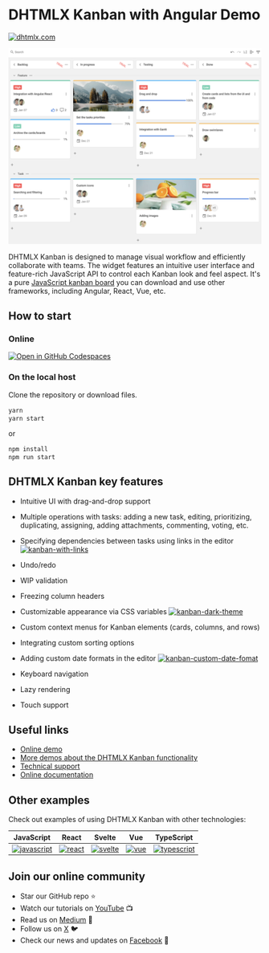 # DHTMLX Kanban with Angular Demo

[![dhtmlx.com](https://img.shields.io/badge/made%20by-DHTMLX-blue)](https://dhtmlx.com/)

![DHTMLX Kanban with Angular Demo](https://raw.githubusercontent.com/DHTMLX/angular-kanban-demo/master/kanban.png)

DHTMLX Kanban is designed to manage visual workflow and efficiently collaborate with teams. The widget features an intuitive user interface and feature-rich JavaScript API to control each Kanban look and feel aspect. It's a pure [JavaScript kanban board](https://dhtmlx.com/docs/products/dhtmlxKanban/) you can download and use other frameworks, including Angular, React, Vue, etc.

## How to start

### Online

[![Open in GitHub Codespaces](https://github.com/codespaces/badge.svg)](https://codespaces.new/DHTMLX/angular-kanban-demo/) 

### On the local host 

Clone the repository or download files.

```
yarn
yarn start
```

or

```
npm install
npm run start
```

## DHTMLX Kanban key features

- Intuitive UI with drag-and-drop support
- Multiple operations with tasks: adding a new task, editing, prioritizing, duplicating, assigning, adding attachments, commenting, voting, etc.
- Specifying dependencies between tasks using links in the editor
[![kanban-with-links](https://dhtmlx.com/blog/wp-content/uploads/2024/06/kanban-dependencies.gif)](https://snippet.dhtmlx.com/5hcx01h4?tag=kanban&mode=wide)
- Undo/redo
- WIP validation
- Freezing column headers
- Customizable appearance via CSS variables
[![kanban-dark-theme](https://dhtmlx.com/blog/wp-content/uploads/2023/03/bandicam-2023-03-22-14-55-10-089.jpg)](https://snippet.dhtmlx.com/jnw54xif?tag=kanban&mode=wide)
- Custom context menus for Kanban elements (cards, columns, and rows)
- Integrating custom sorting options
- Adding custom date formats in the editor
[![kanban-custom-date-fomat](https://dhtmlx.com/blog/wp-content/uploads/2023/03/image5.png)](https://snippet.dhtmlx.com/76as63ul?tag=kanban&mode=wide)

- Keyboard navigation
- Lazy rendering
- Touch support

## Useful links

- [Online demo](https://replit.com/@dhtmlx/dhtmlx-kanban-with-angular)
- [More demos about the DHTMLX Kanban functionality](https://snippet.dhtmlx.com/807qbp9v?tag=kanban&mode=wide)
- [Technical support ](https://forum.dhtmlx.com/c/kanban)
- [Online  documentation](https://docs.dhtmlx.com/kanban/)

## Other examples

Check out examples of using DHTMLX Kanban with other technologies:

| JavaScript | React | Svelte | Vue | TypeScript |
| ----- | ----- | ----- | ----- | ----- | 
| [![javascript](https://dhtmlx.com/images/common/technologies/js.svg)](https://github.com/DHTMLX/docs-kanban) | [![react](https://dhtmlx.com/images/common/technologies/react.svg)](https://github.com/DHTMLX/react-kanban-demo) | [![svelte](https://dhtmlx.com/images/common/technologies/svelte.svg)](https://github.com/DHTMLX/svelte-kanban-demo) | [![vue](https://dhtmlx.com/images/common/technologies/vue.svg)](https://github.com/DHTMLX/vue-kanban-demo) | [![typescript](https://dhtmlx.com/images/common/technologies/typescript.svg)](https://docs.dhtmlx.com/kanban/guides/typescript_support/)

## Join our online community

- Star our GitHub repo :star:
- Watch our tutorials on [YouTube](https://www.youtube.com/user/dhtmlx/videos) :tv:
- Read us on [Medium](https://dhtmlx.medium.com) :newspaper:
- Follow us on [X]((https://x.com/dhtmlx)) :bird:
- Check our news and updates on [Facebook](https://www.facebook.com/dhtmlx/) :feet:
